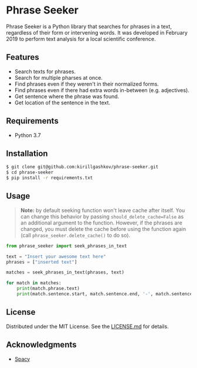 # Phrase Seeker

Phrase Seeker is a Python library that searches for phrases in a text, regardless of their form or intervening words.
It was developed in February 2019 to perform text analysis for a local scientific conference.

## Features

- Search texts for phrases.
- Search for multiple pharses at once.
- Find phrases even if they weren't in their normalized forms.
- Find phrases even if there had extra words in-between (e.g. adjectives).
- Get sentence where the phrase was found.
- Get location of the sentence in the text.

## Requirements

- Python 3.7

## Installation

```sh
$ git clone git@github.com:kirillgashkov/phrase-seeker.git
$ cd phrase-seeker
$ pip install -r requirements.txt
```

## Usage

> **Note:** by default seeking function won't leave cache after itself. You can
  change this behavior by passing `should_delete_cache=False` as an additional
  argument to the function. However, if the phrases are changed, you must delete
  the cache before using the function again (call `phrase_seeker.delete_cache()`
  to do so).

```python
from phrase_seeker import seek_phrases_in_text

text = "Insert your awesome text here"
phrases = ["inserted text"]

matches = seek_phrases_in_text(phrases, text)

for match in matches:
    print(match.phrase.text)
    print(match.sentence.start, match.sentence.end, '-', match.sentence.text)
```

## License

Distributed under the MIT License. See the [LICENSE.md](LICENSE.md) for details.

## Acknowledgments

- [Spacy](https://github.com/explosion/spaCy)
